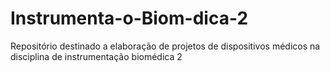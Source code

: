 # Instrumenta-o-Biom-dica-2
Repositório destinado a elaboração de projetos de dispositivos médicos na disciplina de instrumentação biomédica 2
